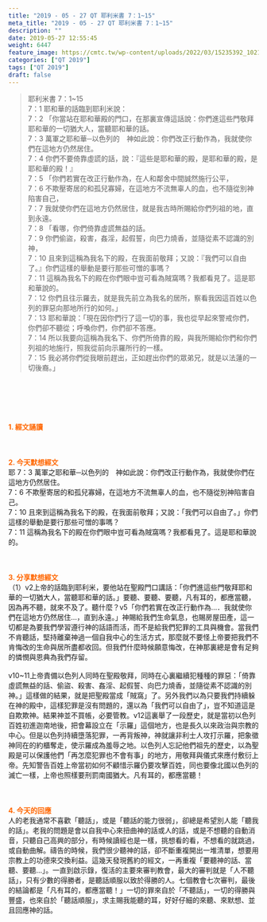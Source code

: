 ```yaml
---
title: "2019 - 05 - 27 QT 耶利米書 7：1~15"
meta_title: "2019 - 05 - 27 QT 耶利米書 7：1~15"
description: ""
date: 2019-05-27 12:55:45
weight: 6447
feature_image: https://cmtc.tw/wp-content/uploads/2022/03/15235392_10211799862337740_180693556567566654_o-1.webp
categories: ["QT 2019"]
tags: ["QT 2019"]
draft: false
---
```


<blockquote>耶利米書 7：1~15<br />
7：1 耶和華的話臨到耶利米說：<br />
7：2 「你當站在耶和華殿的門口，在那裏宣傳這話說：你們進這些門敬拜耶和華的一切猶大人，當聽耶和華的話。<br />
7：3 萬軍之耶和華─以色列的　神如此說：你們改正行動作為，我就使你們在這地方仍然居住。<br />
7：4 你們不要倚靠虛謊的話，說：『這些是耶和華的殿，是耶和華的殿，是耶和華的殿！』<br />
7：5 「你們若實在改正行動作為，在人和鄰舍中間誠然施行公平，<br />
7：6 不欺壓寄居的和孤兒寡婦，在這地方不流無辜人的血，也不隨從別神陷害自己，<br />
7：7 我就使你們在這地方仍然居住，就是我古時所賜給你們列祖的地，直到永遠。<br />
7：8 「看哪，你們倚靠虛謊無益的話。<br />
7：9 你們偷盜，殺害，姦淫，起假誓，向巴力燒香，並隨從素不認識的別神，<br />
7：10 且來到這稱為我名下的殿，在我面前敬拜；又說：『我們可以自由了。』你們這樣的舉動是要行那些可憎的事嗎？<br />
7：11 這稱為我名下的殿在你們眼中豈可看為賊窩嗎？我都看見了。這是耶和華說的。<br />
7：12 你們且往示羅去，就是我先前立為我名的居所，察看我因這百姓以色列的罪惡向那地所行的如何。」<br />
7：13 耶和華說：「現在因你們行了這一切的事，我也從早起來警戒你們，你們卻不聽從；呼喚你們，你們卻不答應。<br />
7：14 所以我要向這稱為我名下、你們所倚靠的殿，與我所賜給你們和你們列祖的地施行，照我從前向示羅所行的一樣。<br />
7：15 我必將你們從我眼前趕出，正如趕出你們的眾弟兄，就是以法蓮的一切後裔。」</blockquote><br />
&nbsp;<br />
<br />
&nbsp;<br />
<br />
<span style="color: #ff6600;"><strong>1. </strong><strong>經文誦讀</strong></span><br />
<br />
<span style="color: #ff6600;"><strong> </strong></span><br />
<br />
<span style="color: #ff6600;"><strong>2. 今天默想</strong><strong>經文<br />
</strong></span>耶 7：3 萬軍之耶和華─以色列的　神如此說：你們改正行動作為，我就使你們在這地方仍然居住。<br />
7：6 不欺壓寄居的和孤兒寡婦，在這地方不流無辜人的血，也不隨從別神陷害自己。<br />
7：10 且來到這稱為我名下的殿，在我面前敬拜；又說：「我們可以自由了。」你們這樣的舉動是要行那些可憎的事嗎？<br />
7：11 這稱為我名下的殿在你們眼中豈可看為賊窩嗎？我都看見了。這是耶和華說的。<br />
<br />
&nbsp;<br />
<br />
<span style="color: #ff6600;"><strong>3. 分享默想經文<br />
</strong></span>（1）v2上帝的話臨到耶利米，要他站在聖殿門口講話：「你們進這些門敬拜耶和華的一切猶大人，當聽耶和華的話。」要聽、要聽、要聽，凡有耳的，都應當聽，因為再不聽，就來不及了。聽什麼？v5「你們若實在改正行動作為…．我就使你們在這地方仍然居住…，直到永遠。」神賜給我們生命氣息，也賜房屋田產，這一切都是為要我們學習遵行神的話語而活，而不是給我們犯罪的工具與機會。當我們不肯聽話，堅持離棄神過一個自我中心的生活方式，那麼就不要怪上帝要把我們不肯悔改的生命與居所盡都收回。但我們什麼時候願意悔改，在神那裏總是會有足夠的憐憫與恩典為我們存留。<br />
<br />
v10~11上帝責備以色列人同時在聖殿敬拜，同時在心裏繼續犯種種的罪惡：「倚靠虛謊無益的話、偷盜、殺害、姦淫、起假誓、向巴力燒香，並隨從素不認識的別神。」這樣做的結果，就是把聖殿當成「賊窩」了。另外我們以為只要我們持續躲在神的殿中，這樣犯罪是沒有問題的，還以為「我們可以自由了」，豈不知道這是自欺欺神。結果神並不買帳，必要管教。v12這裏舉了一段歷史，就是當初以色列百姓初進迦南地後，把會幕設立在「示羅」這個地方，也是長久以來政治與宗教的中心。但是以色列持續墮落犯罪，一再背叛神，神就讓非利士人攻打示羅，把象徵神同在的約櫃奪走，使示羅成為羞辱之地。以色列人忘記他們祖先的歷史，以為聖殿是可以保護他們「再怎麼犯罪也不會有事」的地方，用敬拜與儀式來應付敷衍上帝。先知警告百姓上帝當初如何不顧惜示羅仍要攻擊百姓，同也要像北國以色列的滅亡一樣，上帝也照樣要刑罰南國猶大。凡有耳的，都應當聽！<br />
<br />
&nbsp;<br />
<br />
<span style="color: #ff6600;"><strong>4. 今天的回應<br />
</strong></span>人的老我通常不喜歡「聽話」，或是「聽話的能力很弱」，卻總是希望別人能「聽我的話」。老我的問題是會以自我中心來扭曲神的話或人的話，或是不想聽的自動消音，只聽自己高興的部分，有時候讀經也是一樣，挑想看的看，不想看的就跳過，或自動曲解。禱告的時候，我們很少聽神的話，卻不斷重複開出一堆清單，想要用宗教上的功德來交換利益。這幾天發現舊約的經文，一再重複「要聽神的話、當聽、要聽…」。一直到啟示錄，復活的主要來審判教會，最大的審判就是「人不聽話」，只有少數的得勝者，是聽話順服以致於得勝的人。七個教會七次審判，最後的結論都是「凡有耳的，都應當聽！」一切的罪來自於「不聽話」，一切的得勝與豐盛，也來自於「聽話順服」，求主賜我能聽的耳，好好仔細的來聽、來默想、並且回應神的話。<br />
<br />
&nbsp;
        